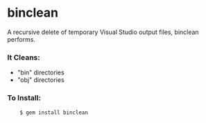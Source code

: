 # binclean

A recursive delete of temporary Visual Studio output files, binclean performs.

### It Cleans:

- "bin" directories
- "obj" directories

### To Install:

        $ gem install binclean